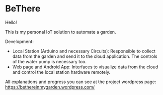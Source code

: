 # BeThere

Hello!

This is my personal IoT solution to automate a garden. 

Development:

- Local Station (Arduino and necessary Circuits): Responsible to collect data from the garden and send it to the cloud application. The controls of the water pump is necessary too.
- Web page and Android App: Interfaces to visualize data from the cloud and control the local station hardware remotely.

All explanations and progress you can see at the project wordpress page:
https://bethereinmygarden.wordpress.com/
